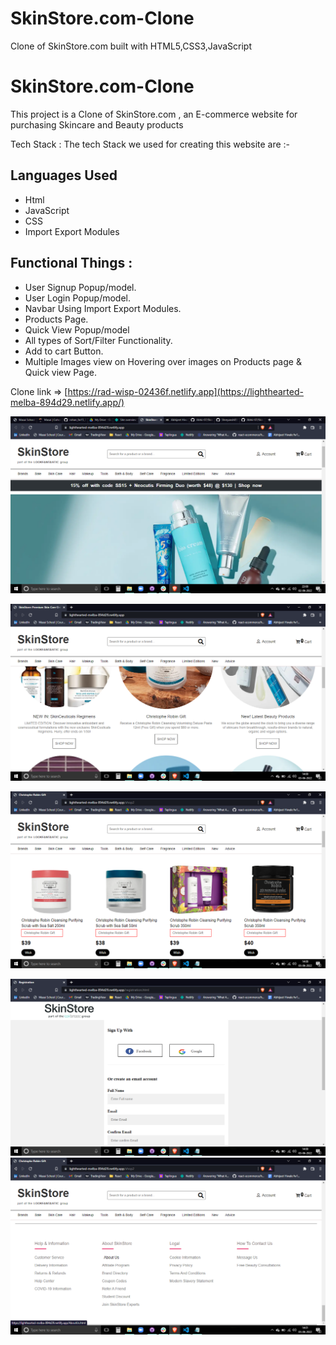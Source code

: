# SkinStore.com-Clone
Clone of SkinStore.com built with HTML5,CSS3,JavaScript

# SkinStore.com-Clone

This project is a Clone of SkinStore.com , an E-commerce website for purchasing Skincare and Beauty products

Tech Stack : The tech Stack we used for creating this website are :-

## Languages Used

- Html
- JavaScript
- CSS
- Import Export Modules

## Functional Things :

- User Signup Popup/model.
- User Login Popup/model.
- Navbar Using Import Export Modules.
- Products Page.
- Quick View Popup/model
- All types of Sort/Filter Functionality.
- Add to cart Button.
- Multiple Images view on Hovering over images on Products page & Quick view Page.


Clone link => [https://rad-wisp-02436f.netlify.app](https://lighthearted-melba-894d29.netlify.app/)


![App Screenshot](./Images/Skinstore.png)

![App Screenshot](./Images/image2.png)

![App Screenshot](./Images/image3.png)

![App Screenshot](./Images/image4.png)
![App Screenshot](./Images/image5.png)
